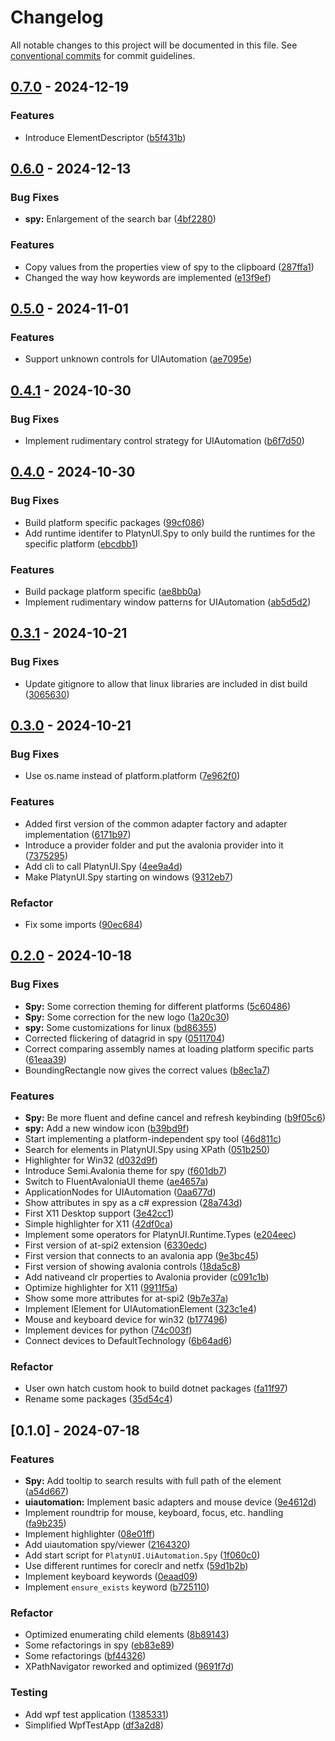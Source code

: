 # Changelog

All notable changes to this project will be documented in this file. See [conventional commits](https://www.conventionalcommits.org/) for commit guidelines.

## [0.7.0](https://github.com/imbus/robotframework-PlatynUI/compare/v0.6.0..v0.7.0) - 2024-12-19

### Features

- Introduce ElementDescriptor ([b5f431b](https://github.com/imbus/robotframework-PlatynUI/commit/b5f431bcf5f041f3f0be207d5da4a18e8679fb92))


## [0.6.0](https://github.com/imbus/robotframework-PlatynUI/compare/v0.5.0..v0.6.0) - 2024-12-13

### Bug Fixes

- **spy:** Enlargement of the search bar ([4bf2280](https://github.com/imbus/robotframework-PlatynUI/commit/4bf2280354522a215d818cb996b2dbe3d4114151))


### Features

- Copy values from the properties view of spy to the clipboard ([287ffa1](https://github.com/imbus/robotframework-PlatynUI/commit/287ffa1df921c0eee836f7dfba79dec523864c2b))
- Changed the way how keywords are implemented ([e13f9ef](https://github.com/imbus/robotframework-PlatynUI/commit/e13f9ef38986d2c4306534552ea797b76ab823e8))


## [0.5.0](https://github.com/imbus/robotframework-PlatynUI/compare/v0.4.1..v0.5.0) - 2024-11-01

### Features

- Support unknown controls for UIAutomation ([ae7095e](https://github.com/imbus/robotframework-PlatynUI/commit/ae7095ec7f60a7085e3b025a9310fce223859d70))


## [0.4.1](https://github.com/imbus/robotframework-PlatynUI/compare/v0.4.0..v0.4.1) - 2024-10-30

### Bug Fixes

- Implement rudimentary control strategy for UIAutomation ([b6f7d50](https://github.com/imbus/robotframework-PlatynUI/commit/b6f7d5015890e217cb35ff8427b3cad132126bdd))


## [0.4.0](https://github.com/imbus/robotframework-PlatynUI/compare/v0.3.1..v0.4.0) - 2024-10-30

### Bug Fixes

- Build platform specific packages ([99cf086](https://github.com/imbus/robotframework-PlatynUI/commit/99cf0868ed53201e57e25f91b22dc0fca113ec2e))
- Add runtime identifer to PlatynUI.Spy to only build the runtimes for the specific platform ([ebcdbb1](https://github.com/imbus/robotframework-PlatynUI/commit/ebcdbb1c211635b50903f65b6dca8205e9772fbb))


### Features

- Build package platform specific ([ae8bb0a](https://github.com/imbus/robotframework-PlatynUI/commit/ae8bb0a33fd8cd667842f477556ee202c7983a88))
- Implement rudimentary window patterns for UIAutomation ([ab5d5d2](https://github.com/imbus/robotframework-PlatynUI/commit/ab5d5d2d54841f45611fb74a4db128381fe1f6b1))


## [0.3.1](https://github.com/imbus/robotframework-PlatynUI/compare/v0.3.0..v0.3.1) - 2024-10-21

### Bug Fixes

- Update gitignore to allow that linux libraries are included in dist build ([3065630](https://github.com/imbus/robotframework-PlatynUI/commit/3065630832a057b362ab58b6ef7efc043ed1b661))


## [0.3.0](https://github.com/imbus/robotframework-PlatynUI/compare/v0.2.0..v0.3.0) - 2024-10-21

### Bug Fixes

- Use os.name instead of platform.platform ([7e962f0](https://github.com/imbus/robotframework-PlatynUI/commit/7e962f0b4f5802e548396c051754de29c15b5b8c))


### Features

- Added first version of the common adapter factory and adapter implementation ([6171b97](https://github.com/imbus/robotframework-PlatynUI/commit/6171b97b8cdafd0cddac47fb75580ee76efcecd8))
- Introduce a provider folder and put the avalonia provider into it ([7375295](https://github.com/imbus/robotframework-PlatynUI/commit/737529544ceaea7389dcdc3f66f6646557889e62))
- Add cli to call PlatynUI.Spy ([4ee9a4d](https://github.com/imbus/robotframework-PlatynUI/commit/4ee9a4d4fe89fe738e9e71619accfde9e35fadd6))
- Make PlatynUI.Spy starting on windows ([9312eb7](https://github.com/imbus/robotframework-PlatynUI/commit/9312eb75535b3b55866f02acbdf2122ebac5a285))


### Refactor

- Fix some imports ([90ec684](https://github.com/imbus/robotframework-PlatynUI/commit/90ec6840562d5dd4f28bbfa2957b46950e296e44))


## [0.2.0](https://github.com/imbus/robotframework-PlatynUI/compare/v0.1.0..v0.2.0) - 2024-10-18

### Bug Fixes

- **Spy:** Some correction theming for different platforms ([5c60486](https://github.com/imbus/robotframework-PlatynUI/commit/5c604867abe107e71c5bdcad8ed1272fea4691a2))
- **Spy:** Some correction for the new logo ([1a20c30](https://github.com/imbus/robotframework-PlatynUI/commit/1a20c306d847eed42abdc27f2317f60ebd21ed69))
- **spy:** Some customizations for linux ([bd86355](https://github.com/imbus/robotframework-PlatynUI/commit/bd863557c0d9fc8dec3766912bcb20762a97f808))
- Corrected flickering of datagrid in spy ([0511704](https://github.com/imbus/robotframework-PlatynUI/commit/05117041bb8ccd37687ef95afb3f2412e85e704c))
- Correct comparing assembly names at loading platform specific parts ([61eaa39](https://github.com/imbus/robotframework-PlatynUI/commit/61eaa398829f7019081b9b2a189de88e4757f43f))
- BoundingRectangle now gives the correct values ([b8ec1a7](https://github.com/imbus/robotframework-PlatynUI/commit/b8ec1a7268e2b883bffb7a55383e8928fe168df5))


### Features

- **Spy:** Be more fluent and define cancel and refresh keybinding ([b9f05c6](https://github.com/imbus/robotframework-PlatynUI/commit/b9f05c6fb4be56bceec3d3b7129c65ab26079ed2))
- **spy:** Add a new window icon ([b39bd9f](https://github.com/imbus/robotframework-PlatynUI/commit/b39bd9f6e346b7a89adfbec870c24b52dcb16c5f))
- Start implementing a platform-independent spy tool ([46d811c](https://github.com/imbus/robotframework-PlatynUI/commit/46d811c6a5cda5590af45e0aa3fde133fef6d33c))
- Search for elements in PlatynUI.Spy using XPath ([051b250](https://github.com/imbus/robotframework-PlatynUI/commit/051b25054e450452ba6b6b3c648855aa446f8ac7))
- Highlighter for Win32 ([d032d9f](https://github.com/imbus/robotframework-PlatynUI/commit/d032d9f272238e93659d16b212c8e04d6068ff67))
- Introduce Semi.Avalonia theme for spy ([f601db7](https://github.com/imbus/robotframework-PlatynUI/commit/f601db7b27344347285b08a8084efdc859fb168b))
- Switch to FluentAvaloniaUI theme ([ae4657a](https://github.com/imbus/robotframework-PlatynUI/commit/ae4657a826ea6459bf163559d5658d153cb2d5b2))
- ApplicationNodes for UIAutomation ([0aa677d](https://github.com/imbus/robotframework-PlatynUI/commit/0aa677d5c85c77c87534c88b535c3318676f75bc))
- Show attributes in spy as a c# expression ([28a743d](https://github.com/imbus/robotframework-PlatynUI/commit/28a743d87f755aa03baad18ecec2be5e865103f4))
- First X11 Desktop support ([3e42cc1](https://github.com/imbus/robotframework-PlatynUI/commit/3e42cc1a651a0338d47732e0d1ffbb79eae86574))
- Simple highlighter for X11 ([42df0ca](https://github.com/imbus/robotframework-PlatynUI/commit/42df0ca5837b8450cb4d1755a155901222b68188))
- Implement some operators for PlatynUI.Runtime.Types ([e204eec](https://github.com/imbus/robotframework-PlatynUI/commit/e204eecfb4e586426f304fba96dc15811c4694cd))
- First version of at-spi2 extension ([6330edc](https://github.com/imbus/robotframework-PlatynUI/commit/6330edc7e5029a72f4b8a2540ce932b68fb14620))
- First version that connects to an avalonia app ([9e3bc45](https://github.com/imbus/robotframework-PlatynUI/commit/9e3bc451c8a752a13709a8be3415bd0c08284e65))
- First version of showing avalonia controls ([18da5c8](https://github.com/imbus/robotframework-PlatynUI/commit/18da5c824db79a58edc4fb83c6d59634602bf5a3))
- Add nativeand clr properties to Avalonia provider ([c091c1b](https://github.com/imbus/robotframework-PlatynUI/commit/c091c1b1697d5b33b8c8355e66820970f33b1a04))
- Optimize highlighter for X11 ([9911f5a](https://github.com/imbus/robotframework-PlatynUI/commit/9911f5a7655f98857a257c934d6a310f558f177e))
- Show some more attributes for at-spi2 ([9b7e37a](https://github.com/imbus/robotframework-PlatynUI/commit/9b7e37acc5c976943998fc8539dad8faf0b088b7))
- Implement IElement for UIAutomationElement ([323c1e4](https://github.com/imbus/robotframework-PlatynUI/commit/323c1e440c8cc44d19c4737941d45c3b34851355))
- Mouse and keyboard device for win32 ([b177496](https://github.com/imbus/robotframework-PlatynUI/commit/b177496453bb7ad9b5e239608f46c0530fc5610f))
- Implement devices for python ([74c003f](https://github.com/imbus/robotframework-PlatynUI/commit/74c003fc830940ce3e3db4e24a7f7cb8a0374842))
- Connect devices to DefaultTechnology ([6b64ad6](https://github.com/imbus/robotframework-PlatynUI/commit/6b64ad68f8c9ca7fff937701c0e85b85d7d5d3b8))


### Refactor

- User own hatch custom hook to build dotnet packages ([fa11f97](https://github.com/imbus/robotframework-PlatynUI/commit/fa11f97c9530b9c8fc2dc1d1291e33c18238be6e))
- Rename some packages ([35d54c4](https://github.com/imbus/robotframework-PlatynUI/commit/35d54c4d3d9f3428d33a9d5decf2d8f9b262c455))


## [0.1.0] - 2024-07-18

### Features

- **Spy:** Add tooltip to search results with full path of the element ([a54d667](https://github.com/imbus/robotframework-PlatynUI/commit/a54d66787dff2efb8351ffbc704eb8db63a2458f))
- **uiautomation:** Implement basic adapters and mouse device ([9e4612d](https://github.com/imbus/robotframework-PlatynUI/commit/9e4612d1ce79cbc34ae1466f38a23aa4fcdadf8e))
- Implement roundtrip for mouse, keyboard, focus, etc. handling ([fa9b235](https://github.com/imbus/robotframework-PlatynUI/commit/fa9b235cb2c5d9533c8cca6f0e8c1811da48ffd4))
- Implement highlighter ([08e01ff](https://github.com/imbus/robotframework-PlatynUI/commit/08e01ff1b1bb63cf206cf8406f01e8ea4a4ffea5))
- Add uiautomation spy/viewer ([2164320](https://github.com/imbus/robotframework-PlatynUI/commit/216432058b3f1dcc910f0ff2748a2ba4d0c04993))
- Add start script for `PlatynUI.UiAutomation.Spy` ([1f060c0](https://github.com/imbus/robotframework-PlatynUI/commit/1f060c071fa1732b0d4efd9052f8d4a953a7ad2d))
- Use different runtimes for coreclr and netfx ([59d1b2b](https://github.com/imbus/robotframework-PlatynUI/commit/59d1b2b18a7173fc4511f50954a527a53beaa3a6))
- Implement keyboard keywords ([0eaad09](https://github.com/imbus/robotframework-PlatynUI/commit/0eaad098133bf294608b852819afbf69356f3f24))
- Implement `ensure_exists` keyword ([b725110](https://github.com/imbus/robotframework-PlatynUI/commit/b725110f201204698e3af7cadbfaae94aeb220e7))


### Refactor

- Optimized enumerating child elements ([8b89143](https://github.com/imbus/robotframework-PlatynUI/commit/8b891437d27215dc7b52d96e1b60bf395f0d11b4))
- Some refactorings in spy ([eb83e89](https://github.com/imbus/robotframework-PlatynUI/commit/eb83e89d2b5e50ec4b4406c715e5650f6f1e3f56))
- Some refactorings ([bf44326](https://github.com/imbus/robotframework-PlatynUI/commit/bf44326da986077ec7ad944c859113ce86a23ce9))
- XPathNavigator reworked and optimized ([9691f7d](https://github.com/imbus/robotframework-PlatynUI/commit/9691f7dde8b9fb55b27499b2965fc5073533a238))


### Testing

- Add wpf test application ([1385331](https://github.com/imbus/robotframework-PlatynUI/commit/1385331260f022a45328cc2f7921d7cf144beab4))
- Simplified WpfTestApp ([df3a2d8](https://github.com/imbus/robotframework-PlatynUI/commit/df3a2d8d9efe347f33f020299b98a405e817553e))


<!-- generated by git-cliff -->
